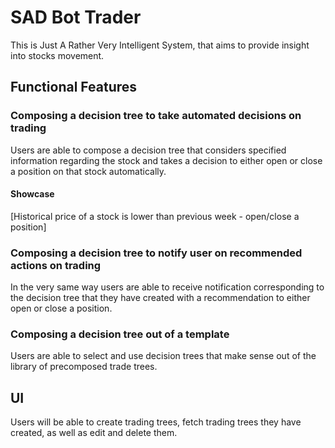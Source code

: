 # SAD Bot Trader

This is Just A Rather Very Intelligent System, that aims to provide insight into stocks movement.

## Functional Features

### Composing a decision tree to take automated decisions on trading

Users are able to compose a decision tree that considers specified information regarding the stock and takes a decision to either open or close a position on that stock automatically.

#### Showcase

[Historical price of a stock is lower than previous week - open/close a position]

### Composing a decision tree to notify user on recommended actions on trading

In the very same way users are able to receive notification corresponding to the decision tree that they have created with a recommendation to either open or close a position.

### Composing a decision tree out of a template

Users are able to select and use decision trees that make sense out of the library of precomposed trade trees.

## UI

Users will be able to create trading trees, fetch trading trees they have created, as well as edit and delete them.
